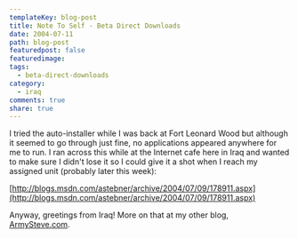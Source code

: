 ```yaml
---
templateKey: blog-post
title: Note To Self - Beta Direct Downloads
date: 2004-07-11
path: blog-post
featuredpost: false
featuredimage:
tags:
  - beta-direct-downloads
category:
  - iraq
comments: true
share: true
---
```


I tried the auto-installer while I was back at Fort Leonard Wood but although it seemed to go through just fine, no applications appeared anywhere for me to run. I ran across this while at the Internet cafe here in Iraq and wanted to make sure I didn't lose it so I could give it a shot when I reach my assigned unit (probably later this week):

[http://blogs.msdn.com/astebner/archive/2004/07/09/178911.aspx](http://blogs.msdn.com/astebner/archive/2004/07/09/178911.aspx)

Anyway, greetings from Iraq! More on that at my other blog, [ArmySteve.com](http://armysteve.com).
